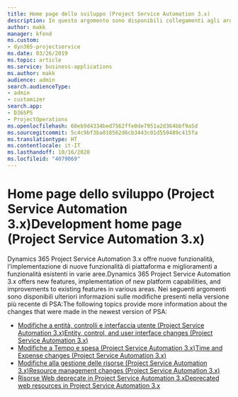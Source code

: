 ```yaml
---
title: Home page dello sviluppo (Project Service Automation 3.x)
description: In questo argomento sono disponibili collegamenti agli argomenti che forniscono informazioni sullo sviluppo per Dynamics 365 Project Service Automation (PSA) versione 3.x.
author: makk
manager: kfend
ms.custom:
- dyn365-projectservice
ms.date: 03/26/2019
ms.topic: article
ms.service: business-applications
ms.author: makk
audience: admin
search.audienceType:
- admin
- customizer
search.app:
- D365PS
- ProjectOperations
ms.openlocfilehash: 68eb9d4334bed7562ffe0de7951a2d364bbf9a5d
ms.sourcegitcommit: 5c4c9bf3ba018562d6cb3443c01d550489c415fa
ms.translationtype: HT
ms.contentlocale: it-IT
ms.lasthandoff: 10/16/2020
ms.locfileid: "4079069"
---
```

# <a name="development-home-page-project-service-automation-3x"></a><span data-ttu-id="42116-103">Home page dello sviluppo (Project Service Automation 3.x)</span><span class="sxs-lookup"><span data-stu-id="42116-103">Development home page (Project Service Automation 3.x)</span></span>

<span data-ttu-id="42116-104">Dynamics 365 Project Service Automation 3.x offre nuove funzionalità, l'implementazione di nuove funzionalità di piattaforma e miglioramenti a funzionalità esistenti in varie aree.</span><span class="sxs-lookup"><span data-stu-id="42116-104">Dynamics 365 Project Service Automation 3.x offers new features, implementation of new platform capabilities, and improvements to existing features in various areas.</span></span> <span data-ttu-id="42116-105">Nei seguenti argomenti sono disponibili ulteriori informazioni sulle modifiche presenti nella versione più recente di PSA:</span><span class="sxs-lookup"><span data-stu-id="42116-105">The following topics provide more information about the changes that were made in the newest version of PSA:</span></span>

- [<span data-ttu-id="42116-106">Modifiche a entità, controlli e interfaccia utente (Project Service Automation 3.x)</span><span class="sxs-lookup"><span data-stu-id="42116-106">Entity, control, and user interface changes (Project Service Automation 3.x)</span></span>](../developer-guides/entity-changes-v3.x.md)
- [<span data-ttu-id="42116-107">Modifiche a Tempo e spesa (Project Service Automation 3.x)</span><span class="sxs-lookup"><span data-stu-id="42116-107">Time and Expense changes (Project Service Automation 3.x)</span></span>](../developer-guides/time-expense-changes-v3.x.md)
- [<span data-ttu-id="42116-108">Modifiche alla gestione delle risorse (Project Service Automation 3.x)</span><span class="sxs-lookup"><span data-stu-id="42116-108">Resource management changes (Project Service Automation 3.x)</span></span>](../developer-guides/resource-management-changes-v3.x.md)
- [<span data-ttu-id="42116-109">Risorse Web deprecate in Project Service Automation 3.x</span><span class="sxs-lookup"><span data-stu-id="42116-109">Deprecated web resources in Project Service Automation 3.x</span></span>](../developer-guides/web-resources-deprecated-v3.x.md)
